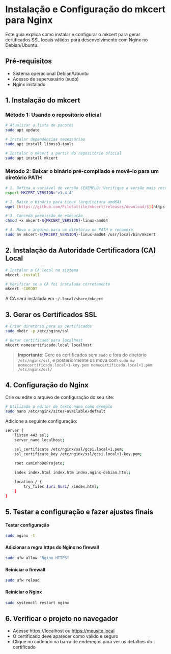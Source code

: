 # Instalação e Configuração do mkcert para Nginx

Este guia explica como instalar e configurar o mkcert para gerar certificados SSL locais válidos para desenvolvimento com Nginx no Debian/Ubuntu.

## Pré-requisitos

- Sistema operacional Debian/Ubuntu
- Acesso de superusuário (sudo)
- Nginx instalado

## 1. Instalação do mkcert

### Método 1: Usando o repositório oficial

```bash
# Atualizar a lista de pacotes
sudo apt update

# Instalar dependências necessárias
sudo apt install libnss3-tools

# Instalar o mkcert a partir do repositório oficial
sudo apt install mkcert
```

### Método 2: Baixar o binário pré-compilado e movê-lo para um diretório PATH

```bash
# 1. Defina a variável de versão (EXEMPLO: Verifique a versão mais recente!)
export MKCERT_VERSION="v1.4.4"

# 2. Baixe o binário para Linux (arquitetura amd64)
wget [https://github.com/FiloSottile/mkcert/releases/download/$](https://github.com/FiloSottile/mkcert/releases/download/$){MKCERT_VERSION}/mkcert-${MKCERT_VERSION}-linux-amd64

# 3. Conceda permissão de execução
chmod +x mkcert-${MKCERT_VERSION}-linux-amd64

# 4. Mova o arquivo para um diretório no PATH e renomeie
sudo mv mkcert-${MKCERT_VERSION}-linux-amd64 /usr/local/bin/mkcert
```
## 2. Instalação da Autoridade Certificadora (CA) Local

```bash
# Instalar a CA local no sistema
mkcert -install

# Verificar se a CA foi instalada corretamente
mkcert -CAROOT
```
A CA será instalada em `~/.local/share/mkcert`

## 3. Gerar os Certificados SSL
```bash
# Criar diretório para os certificados
sudo mkdir -p /etc/nginx/ssl

# Gerar certificado para localhost
mkcert nomecertificado.local localhost
```
> **Importante**: Gere os certificados sem `sudo` e fora do diretório `/etc/nginx/ssl`, e posteriormente os mova com `sudo mv nomecertificado.local+1-key.pem nomecertificado.local+1.pem /etc/nginx/ssl/`

## 4. Configuração do Nginx
Crie ou edite o arquivo de configuração do seu site:

```bash
# Utilizado o editor de texto nano como exemplo
sudo nano /etc/nginx/sites-available/default
```
Adicione a seguinte configuração:

```bash
server {
	listen 443 ssl;
	server_name localhost;

	ssl_certificate /etc/nginx/ssl/gcsi.local+1.pem;
	ssl_certificate_key /etc/nginx/ssl/gcsi.local+1-key.pem;

	root caminhoDoProjeto;
	
	index index.html index.htm index.nginx-debian.html;

	location / {
		try_files $uri $uri/ /index.html;
	}
}
```

## 5. Testar a configuração e fazer ajustes finais
#### Testar configuração
```bash
sudo nginx -t
```
#### Adicionar a regra https do Nginx no firewall
```bash
sudo ufw allow "Nginx HTTPS"
```
#### Reiniciar o firewall
```bash
sudo ufw reload
```
#### Reiniciar o Nginx
```bash
sudo systemctl restart nginx
```

## 6. Verificar o projeto no navegador
- Acesse https://localhost ou https://meusite.local
- O certificado deve aparecer como válido e seguro
- Clique no cadeado na barra de endereços para ver os detalhes do certificado
